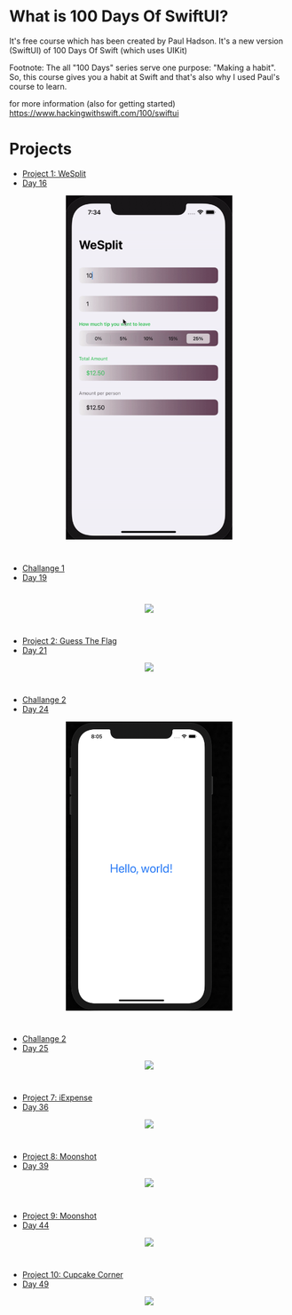 # What is 100 Days Of SwiftUI?
It's free course which has been created by Paul Hadson. It's a new version (SwiftUI) of 100 Days Of Swift (which uses UIKit)

Footnote:  The all "100 Days" series serve one purpose: "Making a habit". So, this course gives you a habit at Swift and that's also why I used Paul's course to learn. 

for more information (also for getting started)
https://www.hackingwithswift.com/100/swiftui


# Projects
- [Project 1: WeSplit](./Project-01-WeSplit)
- [Day 16](https://www.hackingwithswift.com/100/swiftui/16)
<div style="text-align: center;">
  <img src="./Assets/WeSplit.gif" width="300px"/>
</div>

#
- [Challange 1](https://github.com/GrandSir/100DaysOfSwiftUI/tree/main/Challange-1-Day19)
- [Day 19](https://www.hackingwithswift.com/100/swiftui/19)

#
<div style="text-align: center;">
  <img src="./Assets/Challange1.gif" width="300px"/>
</div>

#
- [Project 2: Guess The Flag](https://github.com/GrandSir/100DaysOfSwiftUI/tree/main/Project-02-Guess%20The%20Flag)
- [Day 21](https://www.hackingwithswift.com/100/swiftui/21)
<div style="text-align: center;">
  <img src="./Assets/GuessTheFlag.gif" width="300px"/>
</div>

#
- [Challange 2](https://github.com/GrandSir/100DaysOfSwiftUI/tree/main/Challange-2-Day24)
- [Day 24](https://www.hackingwithswift.com/100/swiftui/24)

<div style="text-align: center;">
  <img src="./Assets/Challange2.png" width="300px"/>
</div>

#
- [Challange 2](https://github.com/GrandSir/100DaysOfSwiftUI/tree/main/Milestone-Project-1)
- [Day 25](https://www.hackingwithswift.com/100/swiftui/25)

<div style="text-align: center;">
  <img src="./Assets/RockPaperScissors.gif" width="300px"/>
</div>

#
- [Project 7: iExpense](https://github.com/GrandSir/100DaysOfSwiftUI/tree/main/Project-07-iExpense)
- [Day 36](https://www.hackingwithswift.com/100/swiftui/36)

<div style="text-align: center;">
  <img src="./Assets/iExpense.gif" width="300px"/>
</div>

#
- [Project 8: Moonshot](https://github.com/GrandSir/100DaysOfSwiftUI/tree/main/Project-08-Moonshot)
- [Day 39](https://www.hackingwithswift.com/100/swiftui/39)


<div style="text-align: center;">
  <img src="./Assets/Moonshot.gif" width="300px"/>
</div>

#
- [Project 9: Moonshot](https://github.com/GrandSir/100DaysOfSwiftUI/tree/main/Project-09-Drawing)
- [Day 44](https://www.hackingwithswift.com/100/swiftui/44)

<div style="text-align: center;">
  <img src="./Assets/Drawing.gif" width="300px"/>
</div>


#
- [Project 10: Cupcake Corner](https://github.com/GrandSir/100DaysOfSwiftUI/tree/main/Project-10-CupcakeCorner)
- [Day 49](https://www.hackingwithswift.com/100/swiftui/49)


<div style="text-align: center;">
  <img src="./Assets/Cupcake Corner.gif" width="300px"/>
</div>

